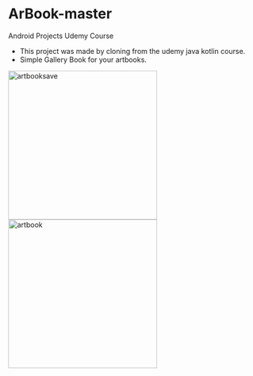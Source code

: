 # ArBook-master

Android Projects Udemy Course 
 
- This project was made by cloning from the udemy java kotlin course.
- Simple Gallery Book for your artbooks.

<img src="https://user-images.githubusercontent.com/88238748/160485804-74052fd5-a5ad-4cbd-b535-026daf602981.png" alt="artbooksave" style="width:300px;"/>

<img src="https://user-images.githubusercontent.com/88238748/160485921-52818a78-8b83-4af3-be7b-9cf2eda1969e.png" alt="artbook" style="width:300px;"/>

